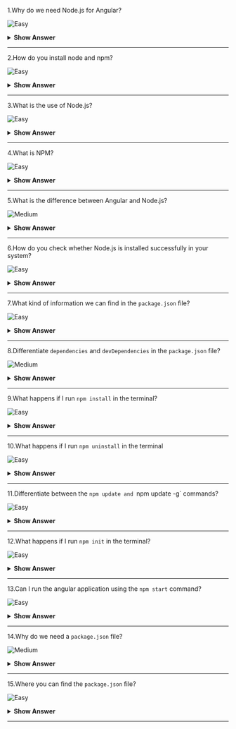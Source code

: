1.Why do we need Node.js for Angular?

![Easy](https://raw.githubusercontent.com/revaturelabs/interviewquestions/aef8eff919a3b083089641381ed9a9101ed21fba/ComplexityTags/simple%20(2).svg)

<details markdown="1">
<summary><b>Show Answer</b></summary>
<blockquote markdown="1">

- We use Node.js and npm as tools for building Angular or React apps.
- Angular is a front-end framework used to create a web application and is written in **Typescript**.
- The **browser only understands JavaScript code**, so we need to compile Typescript (.ts file) to plain JavaScript (.js file).
- We use Node.js and npm to perform this compilation, then we can deploy them in production.

</blockquote  markdown="1">
</details markdown="1">
  
---

2.How do you install node and npm?

![Easy](https://raw.githubusercontent.com/revaturelabs/interviewquestions/aef8eff919a3b083089641381ed9a9101ed21fba/ComplexityTags/simple%20(2).svg)

<details markdown="1">
<summary><b>Show Answer</b></summary>
<blockquote markdown="1">

- Download Node.js from nodejs.org and install it.
- The npm CLI gets installed with Node.js by default.
- To check that you have installed npm, run `npm -v` in a  terminal.
- **NOTE:** npm can install packages in a node_modules folder in angular working directory.

</blockquote  markdown="1">
</details markdown="1">
  
---

3.What is the use of Node.js?

![Easy](https://raw.githubusercontent.com/revaturelabs/interviewquestions/aef8eff919a3b083089641381ed9a9101ed21fba/ComplexityTags/simple%20(2).svg)

<details markdown="1">
<summary><b>Show Answer</b></summary>
<blockquote markdown="1">
  
- Node.js is an open-source, cross-platform run-time environment built on Chrome's V8 JavaScript engine.
- Node.js is used to execute JavaScript code outside of a web browser.It provides a library of various JavaScript modules, which simplifies the development of web applications.
- Global companies like Netflix, Facebook, Walmart Linkedin, Uber, etc., use Node.js for building their applications.
  
</blockquote  markdown="1">

</details markdown="1">
  
---

4.What is NPM?

![Easy](https://raw.githubusercontent.com/revaturelabs/interviewquestions/aef8eff919a3b083089641381ed9a9101ed21fba/ComplexityTags/simple%20(2).svg)

<details markdown="1">
<summary><b>Show Answer</b></summary>
<blockquote markdown="1">
 
- NPM stands for Node Package Manager, responsible for managing all the packages and modules for Node.js.

- Node Package Manager provides two main functionalities:
    - Provides online repositories for node.js packages/modules, which are searchable on search.nodejs.org
    - Provides command-line utility to install Node.js packages and also manages Node.js versions and dependencies  
  
</blockquote  markdown="1">

</details markdown="1">
  
---

5.What is the difference between Angular and Node.js?

![Medium](https://raw.githubusercontent.com/revaturelabs/interviewquestions/aef8eff919a3b083089641381ed9a9101ed21fba/ComplexityTags/Medium%20(2).svg)

<details markdown="1">
<summary><b>Show Answer</b></summary>
<blockquote markdown="1">

|                           Angular                           |                                 Node.js                                 |
|:-----------------------------------------------------------:|:-----------------------------------------------------------------------:|
|            It is a frontend development framework           |                     It is a server-side environment                     |
|                 It is written in TypeScript                 |                    It is written in C, C++ languages                    |
| Used for building single-page, client-side web applications | Used for building fast and scalable server-side networking applications |
 
</blockquote  markdown="1">

</details markdown="1">
  
---

6.How do you check whether Node.js is installed successfully in your system?

![Easy](https://raw.githubusercontent.com/revaturelabs/interviewquestions/aef8eff919a3b083089641381ed9a9101ed21fba/ComplexityTags/simple%20(2).svg)

<details markdown="1">
<summary><b>Show Answer</b></summary>
<blockquote markdown="1">

To check that node.js is installed, open the power shell or command prompt (cmd) and type `node –v`.If the node is installed tall properly in your system print something like that v4.4.3.

</blockquote  markdown="1">
</details markdown="1">
  
---
 
7.What kind of information we can find in the `package.json` file?

![Easy](https://raw.githubusercontent.com/revaturelabs/interviewquestions/aef8eff919a3b083089641381ed9a9101ed21fba/ComplexityTags/simple%20(2).svg)

<details markdown="1">
<summary><b>Show Answer</b></summary>
<blockquote markdown="1">

 `package.json` file is used to store the metadata related to the project such as a project description, the version of the project in a particular distribution, and license information, as well as to store the list of dependency packages.

</blockquote  markdown="1">
</details markdown="1">
  
---
 
8.Differentiate `dependencies` and `devDependencies` in the `package.json` file?

![Medium](https://raw.githubusercontent.com/revaturelabs/interviewquestions/aef8eff919a3b083089641381ed9a9101ed21fba/ComplexityTags/Medium%20(2).svg)

<details markdown="1">
<summary><b>Show Answer</b></summary>
<blockquote markdown="1">

In `package.json`, regular `dependencies` are packages that are required for your production-ready site or app to work.Production-ready means the online version of your website or app that the audience experiences.

`devDependencies` are packages used for development purposes, e.g for running tests or transpiling your code.

</blockquote  markdown="1">
</details markdown="1">
  
---
 
9.What happens if I run `npm install` in the terminal?

![Easy](https://raw.githubusercontent.com/revaturelabs/interviewquestions/aef8eff919a3b083089641381ed9a9101ed21fba/ComplexityTags/simple%20(2).svg)

<details markdown="1">
<summary><b>Show Answer</b></summary>
<blockquote markdown="1">
The 
`npm install` command is used for installing JavaScript packages on your local computer.

</blockquote  markdown="1">
</details markdown="1">
  
---
 
10.What happens if I run `npm uninstall` in the terminal

![Easy](https://raw.githubusercontent.com/revaturelabs/interviewquestions/aef8eff919a3b083089641381ed9a9101ed21fba/ComplexityTags/simple%20(2).svg)

<details markdown="1">
<summary><b>Show Answer</b></summary>
<blockquote markdown="1">The 

`npm uninstall` command is used to remove installed npm packages on your computer.

</blockquote  markdown="1">
</details markdown="1">
  
---
 
11.Differentiate between the `npm update and `npm update -g` commands?

![Easy](https://raw.githubusercontent.com/revaturelabs/interviewquestions/aef8eff919a3b083089641381ed9a9101ed21fba/ComplexityTags/simple%20(2).svg)

<details markdown="1">
<summary><b>Show Answer</b></summary>
<blockquote markdown="1">

The `npm update command is used to update the node package manager to the latest version.
  
It will also install missing packages.

If the -g flag is specified, this command will update globally installed packages.

If no package name is specified, all packages in the specified location (global or local) will be updated.
  
</blockquote  markdown="1">
</details markdown="1">
  
---
 
12.What happens if I run `npm init` in the terminal?

![Easy](https://raw.githubusercontent.com/revaturelabs/interviewquestions/aef8eff919a3b083089641381ed9a9101ed21fba/ComplexityTags/simple%20(2).svg)

<details markdown="1">
<summary><b>Show Answer</b></summary>
<blockquote markdown="1">

The `npm init` command in the JSON language creates a package.json file for your project’s front end.

</blockquote  markdown="1">
</details markdown="1">
  
---
 
13.Can I run the angular application using the `npm start` command?

![Easy](https://raw.githubusercontent.com/revaturelabs/interviewquestions/aef8eff919a3b083089641381ed9a9101ed21fba/ComplexityTags/simple%20(2).svg)
<details markdown="1">
<summary><b>Show Answer</b></summary>
<blockquote markdown="1">

 Yes, it can run an angular application.

</blockquote  markdown="1">
</details markdown="1">
  
---
 
14.Why do we need a `package.json` file?

![Medium](https://raw.githubusercontent.com/revaturelabs/interviewquestions/aef8eff919a3b083089641381ed9a9101ed21fba/ComplexityTags/Medium%20(2).svg)

<details markdown="1">
<summary><b>Show Answer</b></summary>
<blockquote markdown="1">

`package.json` contains just JSON.The main purpose of this file is to hold various metadata related to the project.The file is used to provide the information to the node package manager (NPM) that allows identifying the project and its dependencies.

</blockquote  markdown="1">
</details markdown="1">
  
---

15.Where you can find the `package.json` file?

![Easy](https://raw.githubusercontent.com/revaturelabs/interviewquestions/aef8eff919a3b083089641381ed9a9101ed21fba/ComplexityTags/simple%20(2).svg)

<details markdown="1">
<summary><b>Show Answer</b></summary>
<blockquote markdown="1">

The `package.json` file is normally present in the root directory of a project folder structure.

</blockquote  markdown="1">
</details markdown="1">
  
---

